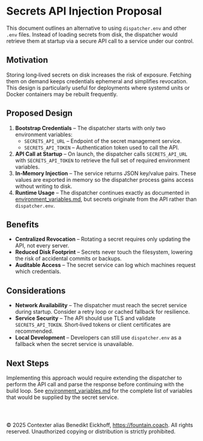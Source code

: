 # Secrets API Injection Proposal

This document outlines an alternative to using `dispatcher.env` and other `.env` files. Instead of loading secrets from disk, the dispatcher would retrieve them at startup via a secure API call to a service under our control.

## Motivation

Storing long‑lived secrets on disk increases the risk of exposure. Fetching them on demand keeps credentials ephemeral and simplifies revocation. This design is particularly useful for deployments where systemd units or Docker containers may be rebuilt frequently.

## Proposed Design

1. **Bootstrap Credentials** – The dispatcher starts with only two environment variables:
   - `SECRETS_API_URL` – Endpoint of the secret management service.
   - `SECRETS_API_TOKEN` – Authentication token used to call the API.
2. **API Call at Startup** – On launch, the dispatcher calls `SECRETS_API_URL` with `SECRETS_API_TOKEN` to retrieve the full set of required environment variables.
3. **In‑Memory Injection** – The service returns JSON key/value pairs. These values are exported in memory so the dispatcher process gains access without writing to disk.
4. **Runtime Usage** – The dispatcher continues exactly as documented in [environment_variables.md](environment_variables.md), but secrets originate from the API rather than `dispatcher.env`.

## Benefits

- **Centralized Revocation** – Rotating a secret requires only updating the API, not every server.
- **Reduced Disk Footprint** – Secrets never touch the filesystem, lowering the risk of accidental commits or backups.
- **Auditable Access** – The secret service can log which machines request which credentials.

## Considerations

- **Network Availability** – The dispatcher must reach the secret service during startup. Consider a retry loop or cached fallback for resilience.
- **Service Security** – The API should use TLS and validate `SECRETS_API_TOKEN`. Short‑lived tokens or client certificates are recommended.
- **Local Development** – Developers can still use `dispatcher.env` as a fallback when the secret service is unavailable.

## Next Steps

Implementing this approach would require extending the dispatcher to perform the API call and parse the response before continuing with the build loop. See [environment_variables.md](environment_variables.md) for the complete list of variables that would be supplied by the secret service.


```



```
© 2025 Contexter alias Benedikt Eickhoff, https://fountain.coach. All rights reserved.
Unauthorized copying or distribution is strictly prohibited.
```
